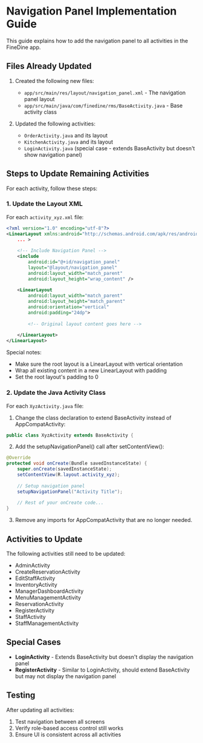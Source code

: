 # Navigation Panel Implementation Guide

This guide explains how to add the navigation panel to all activities in the FineDine app.

## Files Already Updated

1. Created the following new files:
    - `app/src/main/res/layout/navigation_panel.xml` - The navigation panel layout
    - `app/src/main/java/com/finedine/rms/BaseActivity.java` - Base activity class

2. Updated the following activities:
    - `OrderActivity.java` and its layout
    - `KitchenActivity.java` and its layout
    - `LoginActivity.java` (special case - extends BaseActivity but doesn't show navigation panel)

## Steps to Update Remaining Activities

For each activity, follow these steps:

### 1. Update the Layout XML

For each `activity_xyz.xml` file:

```xml
<?xml version="1.0" encoding="utf-8"?>
<LinearLayout xmlns:android="http://schemas.android.com/apk/res/android"
    ... >
    
    <!-- Include Navigation Panel -->
    <include
        android:id="@+id/navigation_panel"
        layout="@layout/navigation_panel"
        android:layout_width="match_parent"
        android:layout_height="wrap_content" />
        
    <LinearLayout
        android:layout_width="match_parent"
        android:layout_height="match_parent"
        android:orientation="vertical"
        android:padding="24dp">
        
        <!-- Original layout content goes here -->
        
    </LinearLayout>
</LinearLayout>
```

Special notes:

- Make sure the root layout is a LinearLayout with vertical orientation
- Wrap all existing content in a new LinearLayout with padding
- Set the root layout's padding to 0

### 2. Update the Java Activity Class

For each `XyzActivity.java` file:

1. Change the class declaration to extend BaseActivity instead of AppCompatActivity:

```java
public class XyzActivity extends BaseActivity {
```

2. Add the setupNavigationPanel() call after setContentView():

```java
@Override
protected void onCreate(Bundle savedInstanceState) {
    super.onCreate(savedInstanceState);
    setContentView(R.layout.activity_xyz);
    
    // Setup navigation panel
    setupNavigationPanel("Activity Title");
    
    // Rest of your onCreate code...
}
```

3. Remove any imports for AppCompatActivity that are no longer needed.

## Activities to Update

The following activities still need to be updated:

- AdminActivity
- CreateReservationActivity
- EditStaffActivity
- InventoryActivity
- ManagerDashboardActivity
- MenuManagementActivity
- ReservationActivity
- RegisterActivity
- StaffActivity
- StaffManagementActivity

## Special Cases

- **LoginActivity** - Extends BaseActivity but doesn't display the navigation panel
- **RegisterActivity** - Similar to LoginActivity, should extend BaseActivity but may not display
  the navigation panel

## Testing

After updating all activities:

1. Test navigation between all screens
2. Verify role-based access control still works
3. Ensure UI is consistent across all activities